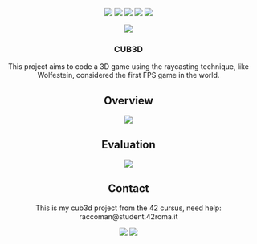 <p align="center">
	<img src="https://img.shields.io/github/contributors/raccoman/cub3d?style=for-the-badge"/>
	<img src="https://img.shields.io/github/forks/raccoman/cub3d?style=for-the-badge"/>
	<img src="https://img.shields.io/github/stars/raccoman/cub3d?style=for-the-badge"/>
	<img src="https://img.shields.io/github/issues/raccoman/cub3d?style=for-the-badge"/>
	<img src="https://img.shields.io/github/license/raccoman/cub3d?style=for-the-badge"/>
</p>

<p align="center">
	  <img src="https://badge42.herokuapp.com/api/stats/raccoman?privacyEmail=true"/>
</p>
<h3 align="center">
	  CUB3D
</h3>
<p align="center">
	This project aims to code a 3D game using the raycasting technique, like Wolfestein, considered the first FPS game in the world.
</p>

<h2 align="center">
	Overview
</h2>
<p align="center">
	<img src="https://github.com/raccoman/media/blob/main/cub3d.gif"/>
</p>


<h2 align="center">
	Evaluation
</h2>
<p align="center">
	<img src="https://badge42.herokuapp.com/api/project/raccoman/cub3d"/>
</p>

<h2 align="center">
	Contact
</h2>
<p align="center">
	This is my cub3d project from the 42 cursus, need help: raccoman@student.42roma.it
</p>

<p align="center">
	<img src="https://forthebadge.com/images/badges/made-with-c.svg"/>
    <img src="https://forthebadge.com/images/badges/not-a-bug-a-feature.svg"/>
</p>
